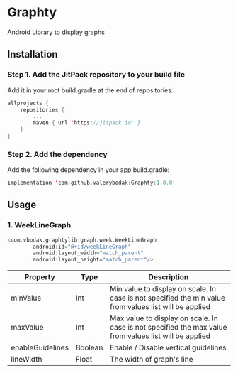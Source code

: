 # Graphty
Android Library to display graphs

## Installation
### Step 1. Add the JitPack repository to your build file 
Add it in your root build.gradle at the end of repositories:
```Kotlin
allprojects {
    repositories {
        ...
        maven { url 'https://jitpack.io' }
    }
}
```

### Step 2. Add the dependency
Add the following dependency in your app build.gradle:
```Kotlin
implementation 'com.github.valerybodak:Graphty:1.0.0'
```

## Usage

### 1. WeekLineGraph

```Kotlin
<com.vbodak.graphtylib.graph.week.WeekLineGraph
        android:id="@+id/weekLineGraph"
        android:layout_width="match_parent"
        android:layout_height="match_parent"/>
```
Property | Type | Description 
--- | --- | --- 
minValue | Int | Min value to display on scale. In case is not specified the min value from values list will be applied
maxValue | Int | Max value to display on scale. In case is not specified the max value from values list will be applied
enableGuidelines | Boolean | Enable / Disable vertical guidelines
lineWidth | Float | The width of graph's line
